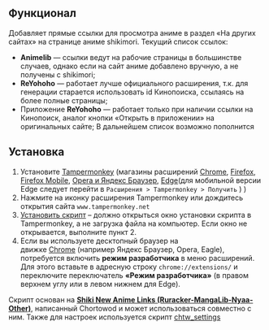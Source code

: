 ## Функционал
Добавляет прямые ссылки для просмотра аниме в раздел «На других сайтах» на странице аниме shikimori.
Текущий список ссылок:
- **Animelib** — ссылки ведут на рабочие страницы в большинстве случаев, однако если на сайт аниме добавлено вручную, а не получены с shikimori;
- **ReYohoho** — работает лучше официального расширения, т.к. для генерации старается использовать id Кинопоиска, ссылаясь на более полные страницы;
- Приложение **ReYohoho** — работает только при наличии ссылки на Кинопоиск, аналог кнопки «Открыть в приложении» на оригинальных сайте;
В дальнейшем список возможно пополнится
## Установка
1. Установите [Tampermonkey](https://www.tampermonkey.net/index.php) (магазины расширений [Chrome](https://chromewebstore.google.com/detail/dhdgffkkebhmkfjojejmpbldmpobfkfo), [Firefox](https://addons.mozilla.org/en-US/firefox/addon/tampermonkey/), [Firefox Mobile](https://addons.mozilla.org/ru/android/addon/tampermonkey/), [Opera и Яндекс Браузер](https://addons.opera.com/en/extensions/details/tampermonkey-beta/), [Edge](https://microsoftedge.microsoft.com/addons/detail/iikmkjmpaadaobahmlepeloendndfphd)(для мобильной версии Edge следует перейти в `Расширения > Tampermonkey > Получить` ) )
2. Нажмите на иконку расширения Tampermonkey или дождитесь открытия сайта `www.tampermonkey.net`
3. [Установить скрипт](https://raw.githubusercontent.com/TranslatorGen13/Shiki-New-Direct-Links/refs/heads/main/Shiki%20New%20Direct%20Links%20(Animelib-ReYohoho-ReYohoho%20App).user.js) – должно открыться окно установки скрипта в Tampermonkey, а не загрузка файла на компьютер. Если окно не открывается, выполните пункт 2.
4. Если вы используете десктопный браузер на движке [Chrome](https://www.tampermonkey.net/faq.php#Q209) (например Яндекс Браузер, Opera, Eagle), потребуется включить **режим разработчика** в меню расширений. Для этого вставьте в адресную строку `chrome://extensions/` и переключите переключатель **«Режим разработчика»** (в правом верхнем углу или в левом нижнем для Edge).

Скрипт основан на **[Shiki New Anime Links (Ruracker-MangaLib-Nyaa-Other)](https://openuserjs.org/scripts/Chortowod/Shiki_New_Anime_Links_(RurackerMangaLibNyaaOther))**, написанный Chortowod и может использоваться совместно с ним. Также для настроек используется  скрипт [chtw_settings](https://gist.github.com/Chortowod/814b010c68fc97e5f900df47bf79059c) 
